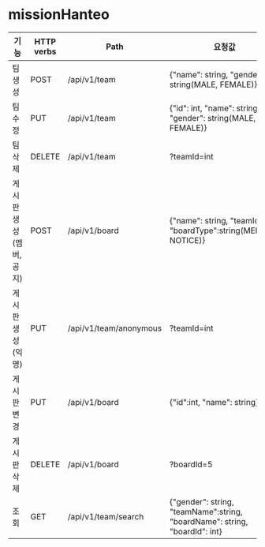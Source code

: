 # missionHanteo

| 기능                    | HTTP verbs | Path                   | 요청값                                                                         |
|-----------------------|------------|------------------------|----------------------------------------------------------------------------|
| 팀 생성                  | POST       | /api/v1/team           | {"name": string, "gender": string(MALE, FEMALE)}                           |
| 팀 수정                  | PUT        | /api/v1/team           | {"id": int, "name": string, "gender": string(MALE, FEMALE)}                |
| 팀 삭제                  | DELETE     | /api/v1/team           | ?teamId=int                                                                |
| 게시판 생성  <br/>(멤버, 공지) | POST       | /api/v1/board          | {"name": string, "teamId":int, "boardType":string(MEMBER, NOTICE)}         |
| 게시판 생성  <br/>(익명)     | PUT        | /api/v1/team/anonymous | ?teamId=int                                                                |
| 게시판 변경                | PUT        | /api/v1/board          | {"id":int, "name": string}                                                 |
| 게시판 삭제                | DELETE     | /api/v1/board          | ?boardId=5                                                                 |
| 조회                    | GET        | /api/v1/team/search    | {"gender": string, "teamName":string, "boardName": string, "boardId": int} |
